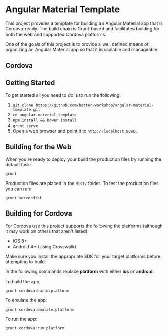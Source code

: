 # Angular Material Template

This project provides a template for building an Angular Material app that is Cordova-ready. The build chain
is Grunt-based and facilitates building for both the web and supported Cordova platforms.

One of the goals of this project is to provide a well defined means of organizing an Angular Material app so that 
it is scalable and manageable.

## Cordova


## Getting Started
To get started all you need to do is to run the following:

1. `git clone https://github.com/botter-workshop/angular-material-template.git`
2. `cd angular-material-template`
3. `npm install && bower install`
4. `grunt serve`
5. Open a web browser and point it to `http://localhost:8080`.

## Building for the Web
When you're ready to deploy your build the production files by running the default task:

`grunt`

Production files are placed in the `dist/` folder. To test
the production files you can run:

`grunt serve:dist`

## Building for Cordova
For Cordova use this project supports the following the platforms (although it may work on others that aren't listed).

* iOS 8+
* Android 4+ (Using Crosswalk)

Make sure you install the appropriate SDK for your target platforms before attempting to build.

In the following commands replace **platform** with either **ios** or **android**.

To build the app:

`grunt cordova:build:platform`

To emulate the app:

`grunt cordova:emulate:platform`

To run the app:

`grunt cordova:run:platform`